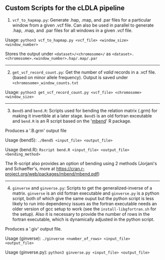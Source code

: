 ## Custom Scripts for the cLDLA pipeline

1. `vcf_to_hapmap.py`: Generate .hap, .map, and .par files for a particular window from a given .vcf file. Can also be used in parallel to generate .hap, .map, and .par files for all windows in a given .vcf file.

Usage: `python3 vcf_to_hapmap.py <vcf_file> <window_size> <window_number>`

Stores the output under `<dataset>/<chromosome>/` as `<dataset>.<chromosome>.<window_number>.hap/.map/.par`

---

2. `get_vcf_record_count.py`: Get the number of _valid_ records in a .vcf file. (based on minor allele frequency). Output is saved under `<chromosome>_window_counts.txt`

Usage: `python3 get_vcf_record_count.py <vcf_file> <chromosome> <window_size>`

---

3. `Bend5` and `bend.R`: Scripts used for bending the relation matrix (.grm) for making it invertible at a later stage. `Bend5` is an old fortran exceutable and `bend.R` is an R script based on the '[mbend](https://cran.r-project.org/web/packages/mbend/index.html)' R package.

Produces a '.B.grm' output file

Usage (bend5): `./Bend5 <input_file> <output_file>`

Usage (bend.R): `Rscript bend.R <input_file> <output_file> <bending_method>`

The R-script also provides an option of bending using 2 methods (Jorjani's and Schaeffer's, more at https://cran.r-project.org/web/packages/mbend/mbend.pdf)

---

4. `ginverse` and `ginverse.py`: Scripts to get the generalized-inverse of a matrix. `ginverse` is an old fortran executable and `ginverse.py` is a python script, both of which give the same ouput but the python script is less likely to run into dependency issues as the fortran executable needs an older version of gcc setup to work (see the `install-libgfortran.sh` for the setup). Also it is necessary to provide the number of rows in the fortran executable, which is dynamically adjusted in the python script.

Produces a '.giv' output file.

Usage (ginverse): `./ginverse <number_of_rows> <input_file> <output_file>`

Usage (ginverse.py): `python3 ginverse.py <input_file> <output_file>`
